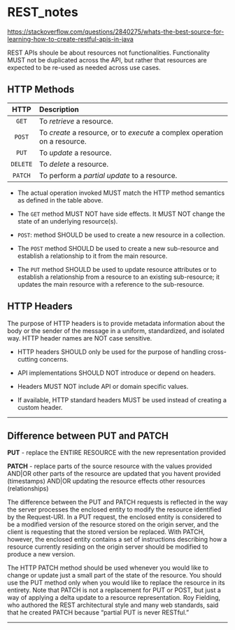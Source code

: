 # REST_notes


https://stackoverflow.com/questions/2840275/whats-the-best-source-for-learning-how-to-create-restful-apis-in-java

REST APIs shoule be about resources not functionalities. Functionality MUST not be duplicated across the API, but rather that resources are expected to be re-used as needed across use cases.

## HTTP Methods

| HTTP        	  | Description   |  
| :-------------: |:-------------|  
| `GET`           | To *retrieve* a resource. |  
| `POST`          | To *create* a resource, or to *execute* a complex operation on a resource.      |  
| `PUT`           | To *update* a resource.    |   
| `DELETE`        | To *delete* a resource.    |  
| `PATCH`         | To perform a *partial update* to a resource.      |  


- The actual operation invoked MUST match the HTTP method semantics as defined in the table above.

- The `GET` method MUST NOT have side effects. It MUST NOT change the state of an underlying resource(s).

- `POST`: method SHOULD be used to create a new resource in a collection.

- The `POST` method SHOULD be used to create a new sub-resource and establish a relationship to it from the main resource.

- The `PUT` method SHOULD be used to update resource attributes or to establish a relationship from a resource to an existing sub-resource; it updates the main resource with a reference to the sub-resource.

## HTTP Headers

The purpose of HTTP headers is to provide metadata information about the body or the sender of the message in a uniform, standardized, and isolated way. HTTP header names are NOT case sensitive.

- HTTP headers SHOULD only be used for the purpose of handling cross-cutting concerns.

- API implementations SHOULD NOT introduce or depend on headers.

- Headers MUST NOT include API or domain specific values.

- If available, HTTP standard headers MUST be used instead of creating a custom header.


---

## Difference between PUT and PATCH

**PUT** - replace the ENTIRE RESOURCE with the new representation provided

**PATCH** - replace parts of the source resource with the values provided AND|OR other parts of the resource are updated that you havent provided (timestamps) AND|OR updating the resource effects other resources (relationships)

The difference between the PUT and PATCH requests is reflected in the way the server processes the enclosed entity to modify the resource identified by the Request-URI. In a PUT request, the enclosed entity is considered to be a modified version of the resource stored on the origin server, and the client is requesting that the stored version be replaced. With PATCH, however, the enclosed entity contains a set of instructions describing how a resource currently residing on the origin server should be modified to produce a new version.
 
The HTTP PATCH method should be used whenever you would like to change or update just a small part of the state of the resource. You should use the PUT method only when you would like to replace the resource in its entirety. Note that PATCH is not a replacement for PUT or POST, but just a way of applying a delta update to a resource representation. Roy Fielding, who authored the REST architectural style and many web standards, said that he created PATCH because “partial PUT is never RESTful.”





























---

